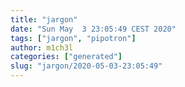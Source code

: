 ```yaml
---
title: "jargon"
date: "Sun May  3 23:05:49 CEST 2020"
tags: ["jargon", "pipotron"]
author: m1ch3l
categories: ["generated"]
slug: "jargon/2020-05-03-23:05:49"
---
```



